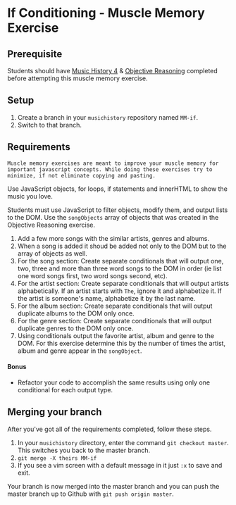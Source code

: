# If Conditioning - Muscle Memory Exercise

## Prerequisite
Students should have [Music History 4](SP_JS_MUSIC_HISTORY_4.md) & [Objective Reasoning](SP_MM_OBJECTS.md) completed before attempting this muscle memory exercise.

## Setup

1. Create a branch in your `musichistory` repository named `MM-if`.
1. Switch to that branch.

## Requirements

`Muscle memory exercises are meant to improve your muscle memory for important javascript concepts. While doing these exercises try to minimize, if not eliminate copying and pasting.`

Use JavaScript objects, for loops, if statements and innerHTML to show the music you love.

Students must use JavaScript to filter objects, modify them, and output lists to the DOM. Use the `songObjects` array of objects that was created in the Objective Reasoning exercise.

1. Add a few more songs with the similar artists, genres and albums.
1. When a song is added it shoud be added not only to the DOM but to the array of objects as well.
1. For the song section: Create separate conditionals that will output one, two, three and more than three word songs to the DOM in order (ie list one word songs first, two word songs second, etc).
1. For the artist section: Create separate conditionals that will output artists alphabetically. If an artist starts with `The`, ignore it and alphabetize it. If the artist is someone's name, alphabetize it by the last name.
1. For the album section: Create separate conditionals that will output duplicate albums to the DOM only once.
1. For the genre section: Create separate conditionals that will output duplicate genres to the DOM only once.
1. Using conditionals output the favorite artist, album and genre to the DOM. For this exercise determine this by the number of times the artist, album and genre appear in the `songObject`.

#### Bonus
*   Refactor your code to accomplish the same results using only one conditional for each output type.


## Merging your branch

After you've got all of the requirements completed, follow these steps.

1. In your `musichistory` directory, enter the command `git checkout master`. This switches you back to the master branch.
1. `git merge -X theirs MM-if`
1. If you see a vim screen with a default message in it just `:x` to save and exit.

Your branch is now merged into the master branch and you can push the master branch up to Github with `git push origin master`.